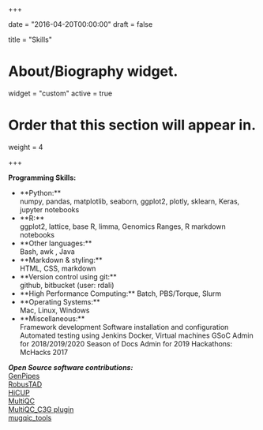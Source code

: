+++

date = "2016-04-20T00:00:00"
draft = false

title = "Skills"

# About/Biography widget.
widget = "custom"
active = true


# Order that this section will appear in.
weight = 4


+++
  
**Programming Skills:**
<ul>
<li>**Python:**  </li>
numpy, pandas, matplotlib, seaborn, ggplot2, plotly, sklearn, Keras, jupyter notebooks  
<li>**R:**  </li>
ggplot2, lattice, base R, limma, Genomics Ranges, R markdown notebooks  
<li>**Other languages:**</li>
Bash, awk , Java
<li>**Markdown & styling:**</li>
HTML, CSS, markdown
<li>**Version control using git:**</li>
github, bitbucket (user: rdali)
<li>**High Performance Computing:**
Batch, PBS/Torque, Slurm
<li>**Operating Systems:**</li>
Mac, Linux, Windows


<li>**Miscellaneous:** </li>
Framework development  
Software installation and configuration  
Automated testing using Jenkins  
Docker, Virtual machines  
GSoC Admin for 2018/2019/2020  
Season of Docs Admin for 2019  
Hackathons: McHacks 2017  
 <br/>
</ul>
  

*__Open Source software contributions:__*   
[GenPipes](https://bitbucket.org/mugqic/genpipes/src/master/)    
[RobusTAD](https://github.com/rdali/RobusTAD)    
[HiCUP](https://www.bioinformatics.babraham.ac.uk/projects/hicup/)  
[MultiQC](https://github.com/ewels/MultiQC)    
[MultiQC_C3G plugin](https://bitbucket.org/mugqic/multiqc_c3g/src/master/)    
[mugqic_tools](https://bitbucket.org/mugqic/mugqic_tools/src)    

 